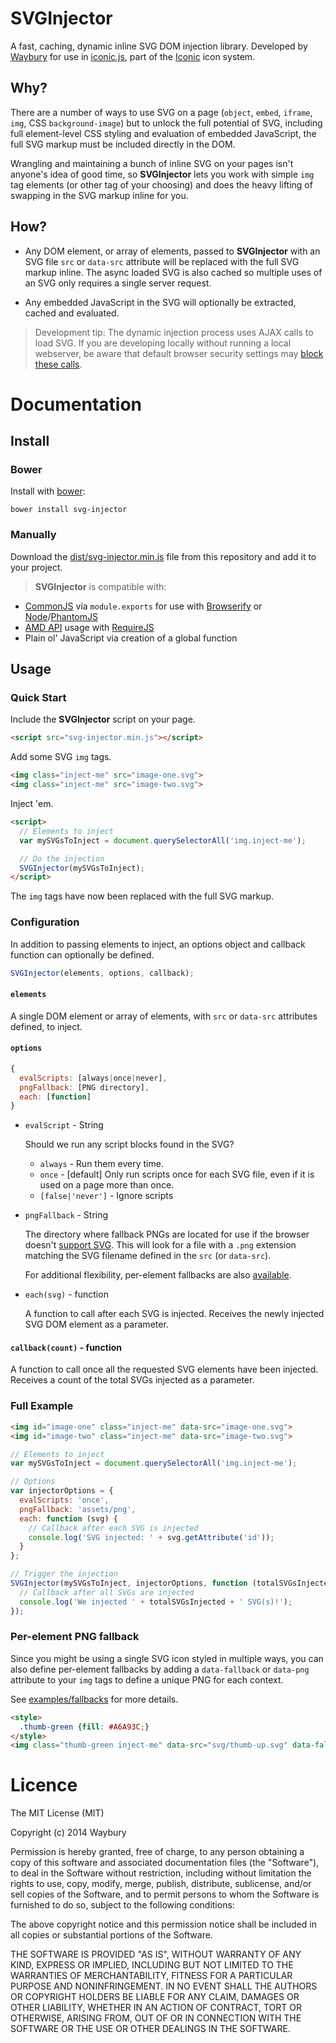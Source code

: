 SVGInjector
=========

A fast, caching, dynamic inline SVG DOM injection library. Developed by [Waybury](http://waybury.com/) for use in [iconic.js](https://useiconic.com/tools/iconic-js/), part of the [Iconic](https://useiconic.com/) icon system.

## Why?
There are a number of ways to use SVG on a page (`object`, `embed`, `iframe`, `img`, CSS `background-image`) but to unlock the full potential of SVG, including full element-level CSS styling and evaluation of embedded JavaScript, the full SVG markup must be included directly in the DOM. 

Wrangling and maintaining a bunch of inline SVG on your pages isn't anyone's idea of good time, so **SVGInjector** lets you work with simple `img` tag elements (or other tag of your choosing) and does the heavy lifting of swapping in the SVG markup inline for you.

## How?
* Any DOM element, or array of elements, passed to **SVGInjector** with an SVG file `src` or `data-src` attribute will be replaced with the full SVG markup inline. The async loaded SVG is also cached so multiple uses of an SVG only requires a single server request.

* Any embedded JavaScript in the SVG will optionally be extracted, cached and evaluated.

> Development tip: The dynamic injection process uses AJAX calls to load SVG. If you are developing locally without running a local webserver, be aware that default browser security settings may [block these calls](http://wiki.fluidproject.org/display/fluid/Browser+settings+to+support+local+Ajax+calls).


# Documentation

## Install

### Bower

Install with [bower](http://www.bower.io):

    bower install svg-injector
    



### Manually

Download the [dist/svg-injector.min.js](https://github.com/iconic/SVGInjector/blob/master/dist/svg-injector.min.js) file from this repository and add it to your project.

> **SVGInjector** is compatible with:
  * [CommonJS](http://commonjs.org/) via `module.exports` for use with [Browserify](http://browserify.org/) or [Node](http://nodejs.org/)/[PhantomJS](http://phantomjs.org/)
  * [AMD API](https://github.com/amdjs/amdjs-api/blob/master/AMD.md) usage with [RequireJS](http://requirejs.org/)
  * Plain ol' JavaScript via creation of a global function

## Usage

### Quick Start

Include the **SVGInjector** script on your page.

```html
<script src="svg-injector.min.js"></script>
```

Add some SVG `img` tags.

```html
<img class="inject-me" src="image-one.svg">
<img class="inject-me" src="image-two.svg">
```

Inject 'em.

```html
<script>
  // Elements to inject
  var mySVGsToInject = document.querySelectorAll('img.inject-me');

  // Do the injection
  SVGInjector(mySVGsToInject);
</script>
```

The `img` tags have now been replaced with the full SVG markup.


### Configuration

In addition to passing elements to inject, an options object and callback function can optionally be defined.

```js
SVGInjector(elements, options, callback);
```

#### `elements`

A single DOM element or array of elements, with `src` or `data-src` attributes defined, to inject.

#### `options`

```js
{
  evalScripts: [always|once|never],
  pngFallback: [PNG directory],
  each: [function]
}
```

* `evalScript` - String

  Should we run any script blocks found in the SVG?

  * `always` - Run them every time.
  * `once` - [default] Only run scripts once for each SVG file, even if it is used on a page more than once.
  * `[false|'never']` - Ignore scripts

* `pngFallback` - String

  The directory where fallback PNGs are located for use if the browser doesn't [support SVG](http://caniuse.com/svg). This will look for a file with a `.png` extension matching the SVG filename defined in the `src` (or `data-src`).

  For additional flexibility, per-element fallbacks are also [available](#per-element-png-fallback).

* `each(svg)` - function

  A function to call after each SVG is injected. Receives the newly injected SVG DOM element as a parameter.

#### `callback(count)` - function

A function to call once all the requested SVG elements have been injected. Receives a count of the total SVGs injected as a parameter.

### Full Example

```html
<img id="image-one" class="inject-me" data-src="image-one.svg">
<img id="image-two" class="inject-me" data-src="image-two.svg">
```

```js
// Elements to inject
var mySVGsToInject = document.querySelectorAll('img.inject-me');

// Options
var injectorOptions = {
  evalScripts: 'once',
  pngFallback: 'assets/png',
  each: function (svg) {
    // Callback after each SVG is injected
    console.log('SVG injected: ' + svg.getAttribute('id'));
  }
};

// Trigger the injection
SVGInjector(mySVGsToInject, injectorOptions, function (totalSVGsInjected) {
  // Callback after all SVGs are injected
  console.log('We injected ' + totalSVGsInjected + ' SVG(s)!');
});
```

### Per-element PNG fallback

Since you might be using a single SVG icon styled in multiple ways, you can also define per-element fallbacks by adding a `data-fallback` or `data-png` attribute to your `img` tags to define a unique PNG for each context.

See [examples/fallbacks](https://github.com/iconic/SVGInjector/tree/master/examples/fallbacks) for more details.

```html
<style>
  .thumb-green {fill: #A6A93C;}
</style>
<img class="thumb-green inject-me" data-src="svg/thumb-up.svg" data-fallback="png/thumb-up-green.png">

```


# Licence
The MIT License (MIT)

Copyright (c) 2014 Waybury

Permission is hereby granted, free of charge, to any person obtaining a copy of this software and associated documentation files (the "Software"), to deal in the Software without restriction, including without limitation the rights to use, copy, modify, merge, publish, distribute, sublicense, and/or sell copies of the Software, and to permit persons to whom the Software is furnished to do so, subject to the following conditions:

The above copyright notice and this permission notice shall be included in all copies or substantial portions of the Software.

THE SOFTWARE IS PROVIDED "AS IS", WITHOUT WARRANTY OF ANY KIND, EXPRESS OR IMPLIED, INCLUDING BUT NOT LIMITED TO THE WARRANTIES OF MERCHANTABILITY, FITNESS FOR A PARTICULAR PURPOSE AND NONINFRINGEMENT. IN NO EVENT SHALL THE AUTHORS OR COPYRIGHT HOLDERS BE LIABLE FOR ANY CLAIM, DAMAGES OR OTHER LIABILITY, WHETHER IN AN ACTION OF CONTRACT, TORT OR OTHERWISE, ARISING FROM, OUT OF OR IN CONNECTION WITH THE SOFTWARE OR THE USE OR OTHER DEALINGS IN THE SOFTWARE.
